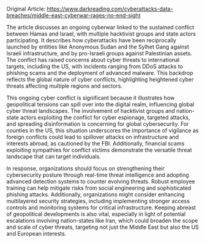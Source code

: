 Original Article: https://www.darkreading.com/cyberattacks-data-breaches/middle-east-cyberwar-rages-no-end-sight

The article discusses an ongoing cyberwar linked to the sustained conflict between Hamas and Israel, with multiple hacktivist groups and state actors participating. It describes how cyberattacks have been reciprocally launched by entities like Anonymous Sudan and the Sylhet Gang against Israeli infrastructure, and by pro-Israeli groups against Palestinian assets. The conflict has raised concerns about cyber threats to international targets, including the US, with incidents ranging from DDoS attacks to phishing scams and the deployment of advanced malware. This backdrop reflects the global nature of cyber conflicts, highlighting heightened cyber threats affecting multiple regions and sectors.

This ongoing cyber conflict is significant because it illustrates how geopolitical tensions can spill over into the digital realm, influencing global cyber threat landscapes. The involvement of hacktivist groups and nation-state actors exploiting the conflict for cyber espionage, targeted attacks, and spreading disinformation is concerning for global cybersecurity. For counties in the US, this situation underscores the importance of vigilance as foreign conflicts could lead to spillover attacks on infrastructure and interests abroad, as cautioned by the FBI. Additionally, financial scams exploiting sympathies for conflict victims demonstrate the versatile threat landscape that can target individuals.

In response, organizations should focus on strengthening their cybersecurity posture through real-time threat intelligence and adopting advanced detection systems to counter evolving threats. Robust employee training can help mitigate risks from social engineering and sophisticated phishing attacks. Additionally, organizations might consider enhancing multilayered security strategies, including implementing stronger access controls and monitoring systems for critical infrastructure. Keeping abreast of geopolitical developments is also vital, especially in light of potential escalations involving nation-states like Iran, which could broaden the scope and scale of cyber threats, targeting not just the Middle East but also the US and European interests.